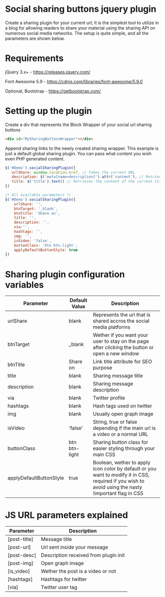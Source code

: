 # Social sharing buttons jquery plugin
 
Create a sharing plugin for your current url; it is the simplest tool to utilize in a blog for allowing readers to share your material using the sharing API on numerous social media networks. The setup is quite simple, and all the parameters are shown below.

# Requirements

jQuery 3.x+ - https://releases.jquery.com/

Font Awesome 5.9 - https://cdnjs.com/libraries/font-awesome/5.9.0

Optional, Bootstrap - https://getbootstrap.com/

# Setting up the plugin

Create a div that represents the Block Wrapper of your social url sharing buttons
```html
<div id="MySharingButtonsWrapper"></div>
```

Append sharing links to the newly created sharing wrapper. This example is just a default global sharing plugin. You can pass what content you wish even PHP generated content.
```js
$('#Demo').socialSharingPlugin({
   urlShare: window.location.href, // Takes the current URL
   description: $('meta[name=description]').attr('content'), // Retrieves the content of the current meta description
   title: $('title').text() // Retrieves the content of the current title tag
})

/* All available parameters */
$('#Demo').socialSharingPlugin({
    urlShare: '',
    btnTarget: '_blank',
    btnTitle: 'Share on',
    title: '',
    description: '',
    via:'',
    hashtags: '',
    img: '',
    isVideo: 'false',
    buttonClass: 'btn btn-light',
    applyDefaultButtonStyle: true
})
```

# Sharing plugin configuration variables

| Parameter                | Default Value | Description |
| -------------            | ------------- | ------------- |
| urlShare                 | blank         | Represents the url that is shared accros the social media platforms  |
| btnTarget                | _blank        | Wether if you want your user to stay on the page after clicking the button or open a new window  |
| btnTitle                 | Share on      | Link title attribute for SEO purpose  |
| title                    | blank         | Sharing message title  |
| description              | blank         | Sharing message description  |
| via                      | blank         | Twitter profile  |
| hashtags                 | blank         | Hash tags used on twitter  |
| img                      | blank         | Usually open graph image  |
| isVideo                  | 'false'       | String, true or false depending if the main url is a video or a normal URL  |
| buttonClass              | btn btn-light | Sharing button class for easier styling through your main CSS  |
| applyDefaultButtonStyle  | true          | Boolean, wether to apply icon color by default or you want to modify it in CSS, required if you wish to avoid using the nasty !important flag in CSS  |

# JS URL parameters explained
| Parameter | Description |
| ------------- | ------------- |
| [post-title]	| Message title |
| [post-url]    | Url sent inside your message|
| [post-desc]   | Description received from plugin init |
| [post-img]    | Open graph image |
| [is_video]    | Wether the post is a video or not |
| [hashtags]    | Hashtags for twitter |
| [via]         | Twitter user tag |